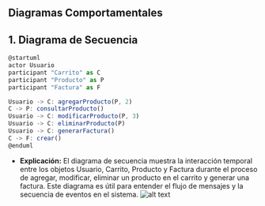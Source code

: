 ## Diagramas Comportamentales

## 1. Diagrama de Secuencia
```js
@startuml
actor Usuario
participant "Carrito" as C
participant "Producto" as P
participant "Factura" as F

Usuario -> C: agregarProducto(P, 2)
C -> P: consultarProducto()
Usuario -> C: modificarProducto(P, 3)
Usuario -> C: eliminarProducto(P)
Usuario -> C: generarFactura()
C -> F: crear()
@enduml
```
- **Explicación:** El diagrama de secuencia muestra la interacción temporal entre los objetos Usuario, Carrito, Producto y Factura durante el proceso de agregar, modificar, eliminar un producto en el carrito y generar una factura. Este diagrama es útil para entender el flujo de mensajes y la secuencia de eventos en el sistema.
![alt text](c:\Users\DANIEL\Desktop\Analisis_de_Sistemas\out\Diagrama_wsd\Diagramas_Dinamicos_wsd\Diagrama-1\Diagrama-1.png)